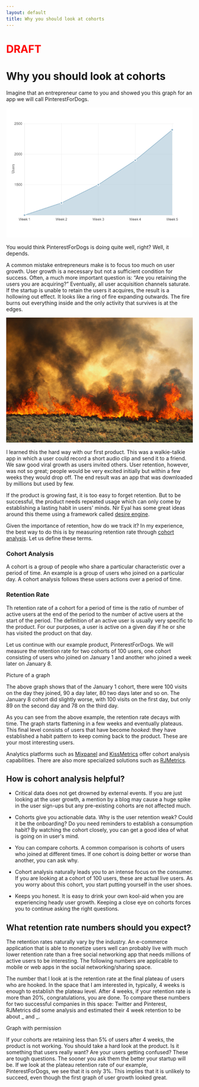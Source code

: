 ```yaml
---
layout: default
title: Why you should look at cohorts
---
```

# <span style="color:red">DRAFT</span>
# Why you should look at cohorts

Imagine that an entrepreneur came to you and showed you this graph for an app we will call PinterestForDogs.

<img class="iborder" src="/assets/users_growth.png"/>

You would think PinterestForDogs is doing quite well, right? Well, it depends.

A common mistake entrepreneurs make is to focus too much on user growth. User growth is a necessary but not a sufficient condition for success. Often, a much more important question is: “Are you retaining the users you are acquiring?” Eventually, all user acquisition channels saturate. If the startup is unable to retain the users it acquires, the result is a hollowing out effect. It looks like a ring of fire expanding outwards. The fire burns out everything inside and the only activity that survives is at the edges.

<img class="iborder" src="/assets/brush_fire.jpg"/>

I learned this the hard way with our first product. This was a walkie-talkie app in which a user could record a short audio clip and send it to a friend. We saw good viral growth as users invited others. User retention, however, was not so great; people would be very excited initially but within a few weeks they would drop off. The end result was an app that was downloaded by millions but used by few.

If the product is growing fast, it is too easy to forget retention. But to be successful, the product needs repeated usage which can only come by establishing a lasting habit in users' minds. Nir Eyal has some great ideas around this theme using a framework called [desire engine](http://www.nirandfar.com/2012/03/how-to-manufacture-desire.html).

Given the importance of retention, how do we track it? In my experience, the best way to do this is by measuring retention rate through [cohort analysis](http://cohortanalysis.com). Let us define these terms.

### Cohort Analysis

A cohort is a group of people who share a particular characteristic over a period of time. An example is a group of users who joined on a particular day.
A cohort analysis follows these users actions over a period of time.

### Retention Rate

Th retention rate of a cohort for a period of time is the ratio of number of active users at the end of the period to the number of active users at the start of the period. The definition of an active user is usually very specific to the product. For our purposes, a user is active on a given day if he or she has visited the product on that day.

Let us continue with our example product, PinterestForDogs. We will measure the retention rate for two cohorts of 100 users, one cohort consisting of users who joined on January 1 and another who joined a week later on January 8.

Picture of a graph

The above graph shows that of the January 1 cohort, there were 100 visits on the day they joined, 90 a day later, 80 two days later and so on. The January 8 cohort did slightly worse, with 100 visits on the first day, but only 89 on the second day and 78 on the third day.

As you can see from the above example, the retention rate decays with time. The graph starts flattening in a few weeks and eventually plateaus. This final level consists of users that have become *hooked*: they have established a habit pattern to keep coming back to the product. These are your most interesting users.

Analytics platforms such as [Mixpanel](http://mixpanel.com) and [KissMetrics](http://kissmetrics.com) offer cohort analysis capabilities. There are also more specialized solutions such as [RJMetrics](http://rjmetrics.com).

## How is cohort analysis helpful?
* Critical data does not get drowned by external events. If you are just looking at the user growth, a mention by a blog may cause a huge spike in the user sign-ups but any pre-existing cohorts are not affected much.

* Cohorts give you actionable data. Why is the user retention weak? Could it be the onboarding? Do you need reminders to establish a consumption habit? By watching the cohort closely, you can get a good idea of what is going on in user's mind.

* You can compare cohorts. A common comparison is cohorts of users who joined at different times. If one cohort is doing better or worse than another, you can ask why.

* Cohort analysis naturally leads you to an intense focus on the consumer. If you are looking at a cohort of 100 users, these are actual live users. As you worry about this cohort, you start putting yourself in the user shoes.

* Keeps you honest. It is easy to drink your own kool-aid when you are experiencing heady user growth. Keeping a close eye on cohorts forces you to continue asking the right questions.

## What retention rate numbers should you expect?
The retention rates naturally vary by the industry. An e-commerce application that is able to monetize users well can probably live with much lower retention rate than a free social networking app that needs millions of active users to be interesting. The following numbers are applicable to mobile or web apps in the social networking/sharing space.

The number that I look at is the retention rate at the final plateau of users who are hooked. In the space that I am interested in, typically, 4 weeks is enough to establish the plateau level. After 4 weeks, if your retention rate is more than 20%, congratulations, you are done.  To compare these numbers for two successful companies in this space: Twitter and Pinterest, RJMetrics did some analysis and estimated their 4 week retention to be about _ and _.

Graph with permission

If your cohorts are retaining less than 5% of users after 4 weeks, the product is not working. You should take a hard look at the product. Is it something that users really want? Are your users getting confused? These are tough questions. The sooner you ask them the better your startup will be. If we look at the plateau retention rate of our example, PinterestForDogs, we see that it is only 3%. This implies that it is unlikely to succeed, even though the first graph of user growth looked great.
